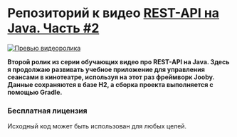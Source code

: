 # Репозиторий к видео [REST-API на Java. Часть #2](https://youtu.be/8t9LMPZ62P0)

[![Превью видеоролика](http://lid.tv/images/video/preview/video-3-preview.png?v=2)](https://youtu.be/8t9LMPZ62P0)

**Второй ролик из серии обучающих видео про REST-API на Java. Здесь я продолжаю развивать учебное приложение для управления сеансами в кинотеатре, используя на этот раз фреймворк Jooby. Данные сохраняются в базе H2, а сборка проекта выполняется с помощью Gradle.**

### Бесплатная лицензия
Исходный код может быть использован для любых целей.
